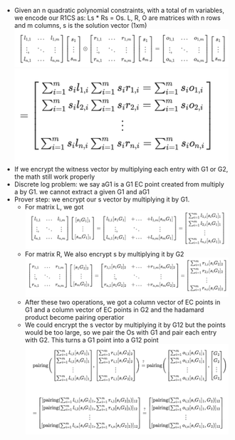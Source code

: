 - Given an n quadratic polynomial constraints, with a total of m variables, we encode our R1CS as: Ls * Rs = Os. L, R, O are matrices with n rows and m columns, s is the solution vector (1xm)
![Ls*Rs=Os](image.png)
![Result](image-1.png)
- If we encrypt the witness vector by multiplying each entry with G1 or G2, the math still work properly
- Discrete log problem: we say aG1 is a G1 EC point created from multiply a by G1. we cannot extract a given G1 and aG1
- Prover step: we encrypt our s vector by multiplying it by G1. 
  - For matrix L, we got
  ![LSencrypt](image-2.png)
  - For matrix R, We also encrypt s by multiplying it by G2
  ![RSencrypt](image-3.png)
  - After these two operations, we got a column vector of EC points in G1 and a column vector of EC points in G2 and the hadamard product become pairing operatior
  - We could encrypt the s vector by multiplying it by G12 but the points would be too large, so we pair the Os with G1
  and pair each entry with G2. This turns a G1 point into a G12 point
  ![Pairing](image-4.png)
